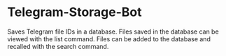 # Telegram-Storage-Bot
Saves Telegram file IDs in a database. Files saved in the database can be viewed with the list command. Files can be added to the database and recalled with the search command.
